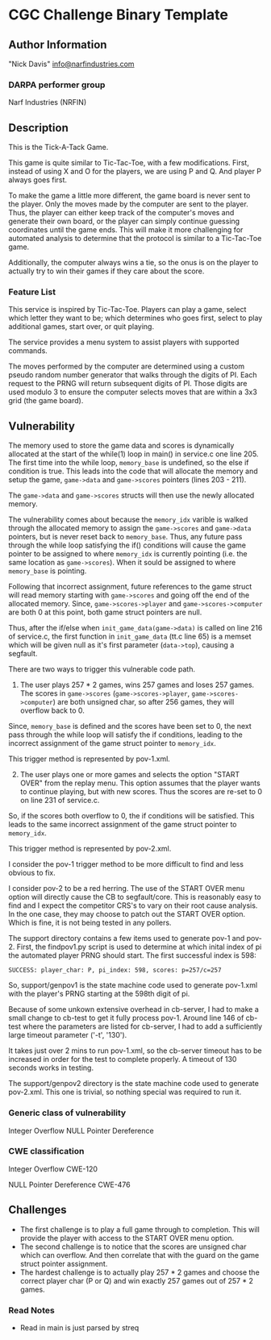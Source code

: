 # CGC Challenge Binary Template

## Author Information

"Nick Davis" <info@narfindustries.com>

### DARPA performer group

Narf Industries (NRFIN)

## Description

This is the Tick-A-Tack Game.

This game is quite similar to Tic-Tac-Toe, with a few modifications. First, instead of using X and O for the players, we are using P and Q. And player P always goes first.

To make the game a little more different, the game board is never sent to the player. Only the moves made by the computer are sent to the player. Thus, the player can either keep track of the computer's moves and generate their own board, or the player can simply continue guessing coordinates until the game ends. This will make it more challenging for automated analysis to determine that the protocol is similar to a Tic-Tac-Toe game.

Additionally, the computer always wins a tie, so the onus is on the player to actually try to win their games if they care about the score.

### Feature List

This service is inspired by Tic-Tac-Toe. Players can play a game, select which letter they want to be; which determines who goes first, select to play additional games, start over, or quit playing.

The service provides a menu system to assist players with supported commands.

The moves performed by the computer are determined using a custom pseudo random number generator that walks through the digits of PI. Each request to the PRNG will return subsequent digits of PI. Those digits are used modulo 3 to ensure the computer selects moves that are within a 3x3 grid (the game board).

## Vulnerability

The memory used to store the game data and scores is dynamically allocated at the start of the while(1) loop in main() in service.c one line 205. The first time into the while loop, `memory_base` is undefined, so the else if condition is true. This leads into the code that will allocate the memory and setup the game, `game->data` and `game->scores` pointers (lines 203 - 211).

The `game->data` and `game->scores` structs will then use the newly allocated memory.

The vulnerability comes about because the `memory_idx` varible is walked through the allocated memory to assign the `game->scores` and `game->data` pointers, but is never reset back to `memory_base`. Thus, any future pass through the while loop satisfying the if() conditions will cause the game pointer to be assigned to where `memory_idx` is currently pointing (i.e. the same location as `game->scores`). When it sould be assigned to where `memory_base` is pointing.

Following that incorrect assignment, future references to the game struct will read memory starting with `game->scores` and going off the end of the allocated memory. Since, `game->scores->player` and `game->scores->computer` are both 0 at this point, both game struct pointers are null.

Thus, after the if/else when `init_game_data(game->data)` is called on line 216 of service.c, the first function in `init_game_data` (tt.c line 65) is a memset which will be given null as it's first parameter (`data->top`), causing a segfault.

There are two ways to trigger this vulnerable code path.

1. The user plays 257 * 2 games, wins 257 games and loses 257 games. The scores in `game->scores` (`game->scores->player`, `game->scores->computer`) are both unsigned char, so after 256 games, they will overflow back to 0. 

Since, `memory_base` is defined and the scores have been set to 0, the next pass through the while loop will satisfy the if conditions, leading to the incorrect assignment of the game struct pointer to `memory_idx`.

This trigger method is represented by pov-1.xml. 

2. The user plays one or more games and selects the option "START OVER" from the replay menu. This option assumes that the player wants to continue playing, but with new scores. Thus the scores are re-set to 0 on line 231 of service.c.

So, if the scores both overflow to 0, the if conditions will be satisfied. This leads to the same incorrect assignment of the game struct pointer to `memory_idx`.

This trigger method is represented by pov-2.xml. 


I consider the pov-1 trigger method to be more difficult to find and less obvious to fix.

I consider pov-2 to be a red herring. The use of the START OVER menu option will directly cause the CB to segfault/core. This is reasonably easy to find and I expect the competitor CRS's to vary on their root cause analysis. In the one case, they may choose to patch out the START OVER option. Which is fine, it is not being tested in any pollers.


The support directory contains a few items used to generate pov-1 and pov-2. First, the findpov1.py script is used to determine at which inital index of pi the automated player PRNG should start. The first successful index is 598:

`SUCCESS: player_char: P, pi_index: 598, scores: p=257/c=257`

So, support/genpov1 is the state machine code used to generate pov-1.xml with the player's PRNG starting at the 598th digit of pi.

Because of some unkown extensive overhead in cb-server, I had to make a small change to cb-test to get it fully process pov-1. Around line 146 of cb-test where the parameters are listed for cb-server, I had to add a sufficiently large timeout parameter ('-t', '130').

It takes just over 2 mins to run pov-1.xml, so the cb-server timeout has to be increased in order for the test to complete properly. A timeout of 130 seconds works in testing.

The support/genpov2 directory is the state machine code used to generate pov-2.xml. This one is trivial, so nothing special was required to run it.


### Generic class of vulnerability

Integer Overflow
NULL Pointer Dereference

### CWE classification

Integer Overflow
CWE-120

NULL Pointer Dereference
CWE-476

## Challenges

- The first challenge is to play a full game through to completion. This will provide the player with access to the START OVER menu option.
- The second challenge is to notice that the scores are unsigned char which can overflow. And then correlate that with the guard on the game struct pointer assignment.
- The hardest challenge is to actually play 257 * 2 games and choose the correct player char (P or Q) and win exactly 257 games out of 257 * 2 games.


### Read Notes

* Read in main is just parsed by streq